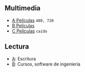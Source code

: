 ## Multimedia
-  [A Películas](https://pastefy.ga/YOrqq9DX) `480, 720`
- [B Películas](http://51.255.68.3:8011/)
- [C Películas](http://ace-net.net/stream/Movies/PublicMovies) `caído`

## Lectura
- [A](http://ironzorg.fr/downloads/Writing/): Escritura
- [B](http://s2.bitdownload.ir/): Cursos, software de ingeniería